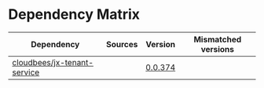 # Dependency Matrix

Dependency | Sources | Version | Mismatched versions
---------- | ------- | ------- | -------------------
[cloudbees/jx-tenant-service](https://github.com/cloudbees/jx-tenant-service) |  | [0.0.374](https://github.com/cloudbees/jx-tenant-service/releases/tag/v0.0.374) | 
